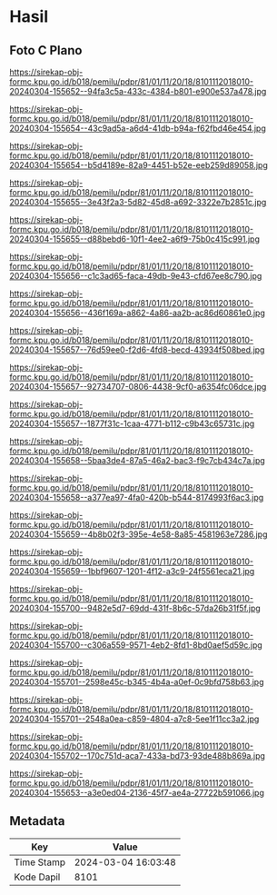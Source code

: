 # Hasil

## Foto C Plano

https://sirekap-obj-formc.kpu.go.id/b018/pemilu/pdpr/81/01/11/20/18/8101112018010-20240304-155652--94fa3c5a-433c-4384-b801-e900e537a478.jpg

https://sirekap-obj-formc.kpu.go.id/b018/pemilu/pdpr/81/01/11/20/18/8101112018010-20240304-155654--43c9ad5a-a6d4-41db-b94a-f62fbd46e454.jpg

https://sirekap-obj-formc.kpu.go.id/b018/pemilu/pdpr/81/01/11/20/18/8101112018010-20240304-155654--b5d4189e-82a9-4451-b52e-eeb259d89058.jpg

https://sirekap-obj-formc.kpu.go.id/b018/pemilu/pdpr/81/01/11/20/18/8101112018010-20240304-155655--3e43f2a3-5d82-45d8-a692-3322e7b2851c.jpg

https://sirekap-obj-formc.kpu.go.id/b018/pemilu/pdpr/81/01/11/20/18/8101112018010-20240304-155655--d88bebd6-10f1-4ee2-a6f9-75b0c415c991.jpg

https://sirekap-obj-formc.kpu.go.id/b018/pemilu/pdpr/81/01/11/20/18/8101112018010-20240304-155656--c1c3ad65-faca-49db-9e43-cfd67ee8c790.jpg

https://sirekap-obj-formc.kpu.go.id/b018/pemilu/pdpr/81/01/11/20/18/8101112018010-20240304-155656--436f169a-a862-4a86-aa2b-ac86d60861e0.jpg

https://sirekap-obj-formc.kpu.go.id/b018/pemilu/pdpr/81/01/11/20/18/8101112018010-20240304-155657--76d59ee0-f2d6-4fd8-becd-43934f508bed.jpg

https://sirekap-obj-formc.kpu.go.id/b018/pemilu/pdpr/81/01/11/20/18/8101112018010-20240304-155657--92734707-0806-4438-9cf0-a6354fc06dce.jpg

https://sirekap-obj-formc.kpu.go.id/b018/pemilu/pdpr/81/01/11/20/18/8101112018010-20240304-155657--1877f31c-1caa-4771-b112-c9b43c65731c.jpg

https://sirekap-obj-formc.kpu.go.id/b018/pemilu/pdpr/81/01/11/20/18/8101112018010-20240304-155658--5baa3de4-87a5-46a2-bac3-f9c7cb434c7a.jpg

https://sirekap-obj-formc.kpu.go.id/b018/pemilu/pdpr/81/01/11/20/18/8101112018010-20240304-155658--a377ea97-4fa0-420b-b544-8174993f6ac3.jpg

https://sirekap-obj-formc.kpu.go.id/b018/pemilu/pdpr/81/01/11/20/18/8101112018010-20240304-155659--4b8b02f3-395e-4e58-8a85-4581963e7286.jpg

https://sirekap-obj-formc.kpu.go.id/b018/pemilu/pdpr/81/01/11/20/18/8101112018010-20240304-155659--1bbf9607-1201-4f12-a3c9-24f5561eca21.jpg

https://sirekap-obj-formc.kpu.go.id/b018/pemilu/pdpr/81/01/11/20/18/8101112018010-20240304-155700--9482e5d7-69dd-431f-8b6c-57da26b31f5f.jpg

https://sirekap-obj-formc.kpu.go.id/b018/pemilu/pdpr/81/01/11/20/18/8101112018010-20240304-155700--c306a559-9571-4eb2-8fd1-8bd0aef5d59c.jpg

https://sirekap-obj-formc.kpu.go.id/b018/pemilu/pdpr/81/01/11/20/18/8101112018010-20240304-155701--2598e45c-b345-4b4a-a0ef-0c9bfd758b63.jpg

https://sirekap-obj-formc.kpu.go.id/b018/pemilu/pdpr/81/01/11/20/18/8101112018010-20240304-155701--2548a0ea-c859-4804-a7c8-5ee1f11cc3a2.jpg

https://sirekap-obj-formc.kpu.go.id/b018/pemilu/pdpr/81/01/11/20/18/8101112018010-20240304-155702--170c751d-aca7-433a-bd73-93de488b869a.jpg

https://sirekap-obj-formc.kpu.go.id/b018/pemilu/pdpr/81/01/11/20/18/8101112018010-20240304-155653--a3e0ed04-2136-45f7-ae4a-27722b591066.jpg


## Metadata

| Key        | Value               |
| ---------- | ------------------- |
| Time Stamp | 2024-03-04 16:03:48 |
| Kode Dapil | 8101                |



